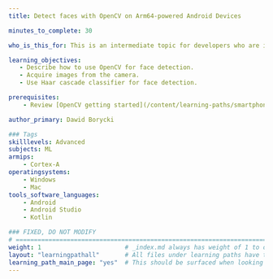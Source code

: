 ```yaml
---
title: Detect faces with OpenCV on Arm64-powered Android Devices

minutes_to_complete: 30

who_is_this_for: This is an intermediate topic for developers who are interested in creating Computer Vision applications with OpenCV on Arm64-powered Android devices. 

learning_objectives:
   - Describe how to use OpenCV for face detection.   
   - Acquire images from the camera.
   - Use Haar cascade classifier for face detection.

prerequisites:
    - Review [OpenCV getting started](/content/learning-paths/smartphones-and-mobile/android_opencv_camera) before you begin.

author_primary: Dawid Borycki

### Tags
skilllevels: Advanced
subjects: ML
armips:
    - Cortex-A
operatingsystems:
    - Windows
    - Mac
tools_software_languages:
    - Android
    - Android Studio
    - Kotlin

### FIXED, DO NOT MODIFY
# ================================================================================
weight: 1                       # _index.md always has weight of 1 to order correctly
layout: "learningpathall"       # All files under learning paths have this same wrapper
learning_path_main_page: "yes"  # This should be surfaced when looking for related content. Only set for _index.md of learning path content.
---
```

